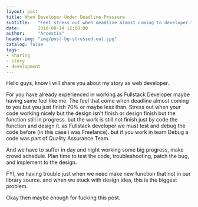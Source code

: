 ```yaml
---
layout: post
title: When Developer Under Deadline Pressure
subtitle:   "Feel stress out when deadline almost coming to developer."
date:       2016-08-14 12:00:00
author:     "Arcestia"
header-img: "img/post-bg-stressed-out.jpg"
catalog: false
tags:
- sharing
- story
- development
---
```


Hello guys, know i will share you about my story as web developer.

For you have already experienced in working as Fullstack Developer maybe having same feel like me.
The feel that come when deadline almost coming to you but you just finish 70% or maybe less than.
Stress out when your code working nicely but the design isn't finish or design finish but the function still in progress.
but the work is still not finish just by code the function and design it.
as Fullstack developer we must test and debug the code before (in this case i was Freelance). but if you work in team Debug a code was part of Quality Assurance Team.

And we have to suffer in day and night working some big progress, make crowd schedule. Plan time to test the code, troubleshooting, patch the bug, and implement to the design.

FYI, we having trouble just when we need make new function that not in our library source. and when we stuck with design idea, this is the biggest problem.

Okay then maybe enough for fucking this post.
